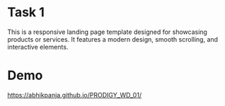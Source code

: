 # Task 1 
This is a responsive landing page template designed for showcasing products or services. It features a modern design, smooth scrolling, and interactive elements.
# Demo
https://abhikpanja.github.io/PRODIGY_WD_01/

